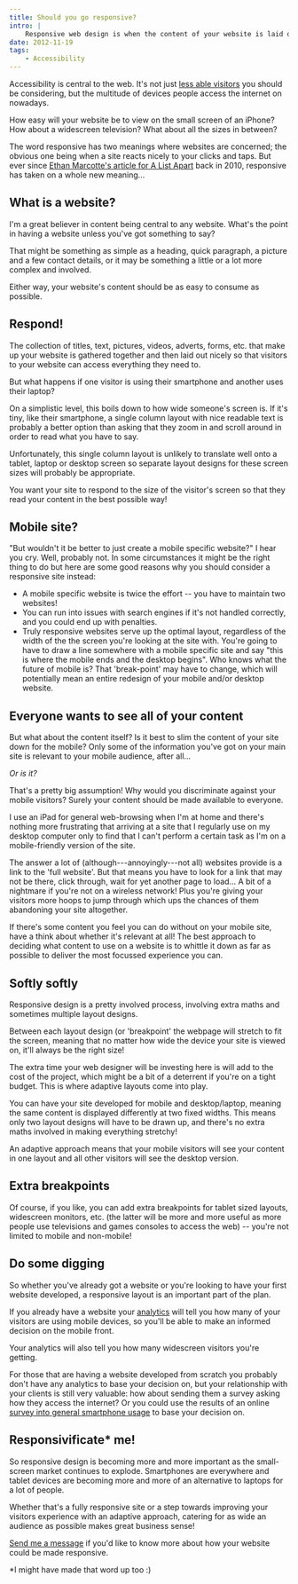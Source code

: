 ```yaml
---
title: Should you go responsive?
intro: |
    Responsive web design is when the content of your website is laid out differently, depending on the size of the screen your visitor is using. Catering
date: 2012-11-19
tags:
    - Accessibility
---
```


Accessibility is central to the web. It's not just [less able visitors](/resources/disability-on-the-web) you should be considering, but the multitude of devices people access the internet on nowadays.

How easy will your website be to view on the small screen of an iPhone? How about a widescreen television? What about all the sizes in between?

The word responsive has two meanings where websites are concerned; the obvious one being when a site reacts nicely to your clicks and taps. But ever since [Ethan Marcotte's article for A List Apart](https://www.alistapart.com/articles/responsive-web-design/) back in 2010, responsive has taken on a whole new meaning…


## What is a website?

I'm a great believer in content being central to any website. What's the point in having a website unless you've got something to say?

That might be something as simple as a heading, quick paragraph, a picture and a few contact details, or it may be something a little or a lot more complex and involved.

Either way, your website's content should be as easy to consume as possible.


## Respond!

The collection of titles, text, pictures, videos, adverts, forms, etc. that make up your website is gathered together and then laid out nicely so that visitors to your website can access everything they need to.

But what happens if one visitor is using their smartphone and another uses their laptop?

On a simplistic level, this boils down to how wide someone's screen is. If it's tiny, like their smartphone, a single column layout with nice readable text is probably a better option than asking that they zoom in and scroll around in order to read what you have to say.

Unfortunately, this single column layout is unlikely to translate well onto a tablet, laptop or desktop screen so separate layout designs for these screen sizes will probably be appropriate.

You want your site to respond to the size of the visitor's screen so that they read your content in the best possible way!


## Mobile site?

"But wouldn't it be better to just create a mobile specific website?" I hear you cry. Well, probably not. In some circumstances it might be the right thing to do but here are some good reasons why you should consider a responsive site instead:

- A mobile specific website is twice the effort -- you have to maintain two websites!
- You can run into issues with search engines if it's not handled correctly, and you could end up with penalties.
- Truly responsive websites serve up the optimal layout, regardless of the width of the the screen you're looking at the site with. You're going to have to draw a line somewhere with a mobile specific site and say "this is where the mobile ends and the desktop begins". Who knows what the future of mobile is? That 'break-point' may have to change, which will potentially mean an entire redesign of your mobile and/or desktop website.


## Everyone wants to see all of your content

But what about the content itself? Is it best to slim the content of your site down for the mobile? Only some of the information you've got on your main site is relevant to your mobile audience, after all…

_Or is it?_

That's a pretty big assumption! Why would you discriminate against your mobile visitors? Surely your content should be made available to everyone.

I use an iPad for general web-browsing when I'm at home and there's nothing more frustrating that arriving at a site that I regularly use on my desktop computer only to find that I can't perform a certain task as I'm on a mobile-friendly version of the site.

The answer a lot of (although---annoyingly---not all) websites provide is a link to the 'full website'. But that means you have to look for a link that may not be there, click through, wait for yet another page to load… A bit of a nightmare if you're not on a wireless network! Plus you're giving your visitors more hoops to jump through  which ups the chances of them abandoning your site altogether.

If there's some content you feel you can do without on your mobile site, have a think about whether it's relevant at all! The best approach to deciding what content to use on a website is to whittle it down as far as possible to deliver the most focussed experience you can.


## Softly softly

Responsive design is a pretty involved process, involving extra maths and sometimes multiple layout designs.

Between each layout design (or 'breakpoint' the webpage will stretch to fit the screen, meaning that no matter how wide the device your site is viewed on, it'll always be the right size!

The extra time your web designer will be investing here is will add to the cost of the project, which might be a bit of a deterrent if you're on a tight budget. This is where adaptive layouts come into play.

You can have your site developed for mobile and desktop/laptop, meaning the same content is displayed differently at two fixed widths. This means only two layout designs will have to be drawn up, and there's no extra maths involved in making everything stretchy!

An adaptive approach means that your mobile visitors will see your content in one layout and all other visitors will see the desktop version.


## Extra breakpoints

Of course, if you like, you can add extra breakpoints for tablet sized layouts, widescreen monitors, etc. (the latter will be more and more useful as more people use televisions and games consoles to access the web) -- you're not limited to mobile and non-mobile!


## Do some digging

So whether you've already got a website or you're looking to have your first website developed, a responsive layout is an important part of the plan.

If you already have a website your [analytics](/resources/google-analytics) will tell you how many of your visitors are using mobile devices, so you'll be able to make an informed decision on the mobile front.

Your analytics will also tell you how many widescreen visitors you're getting.

For those that are having a website developed from scratch you probably don't have any analytics to base your decision on, but your relationship with your clients is still very valuable: how about sending them a survey asking how they access the internet? Or you could use the results of an online [survey into general smartphone usage](https://www.pewresearch.org/internet/2012/09/11/smartphone-ownership-update-september-2012/) to base your decision on.


## Responsivificate* me!

So responsive design is becoming more and more important as the small-screen market continues to explode. Smartphones are everywhere and tablet devices are becoming more and more of an alternative to laptops for a lot of people.

Whether that's a fully responsive site or a step towards improving your visitors experience with an adaptive approach, catering for as wide an audience as possible makes great business sense!

[Send me a message](/contact) if you'd like to know more about how your website could be made responsive.

*I might have made that word up too :)
